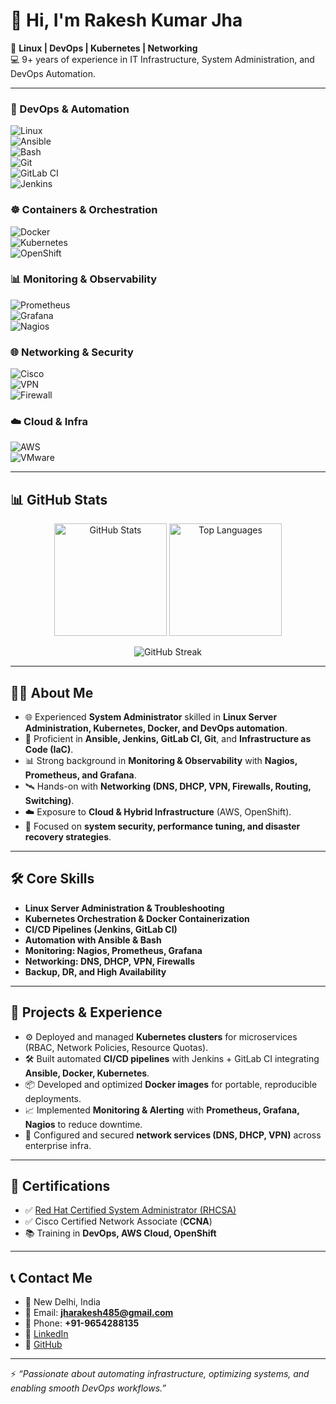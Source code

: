 # 👋 Hi, I'm Rakesh Kumar Jha  

🚀 **Linux | DevOps | Kubernetes | Networking**  
💻 9+ years of experience in IT Infrastructure, System Administration, and DevOps Automation.  

---
### 🚀 DevOps & Automation  
![Linux](https://img.shields.io/badge/Linux-FCC624?style=for-the-badge&logo=linux&logoColor=black)  
![Ansible](https://img.shields.io/badge/Ansible-EE0000?style=for-the-badge&logo=ansible&logoColor=white)  
![Bash](https://img.shields.io/badge/Bash-4EAA25?style=for-the-badge&logo=gnu-bash&logoColor=white)  
![Git](https://img.shields.io/badge/Git-F05032?style=for-the-badge&logo=git&logoColor=white)  
![GitLab CI](https://img.shields.io/badge/GitLab%20CI-FC6D26?style=for-the-badge&logo=gitlab&logoColor=white)  
![Jenkins](https://img.shields.io/badge/Jenkins-D24939?style=for-the-badge&logo=jenkins&logoColor=white)  

### ☸️ Containers & Orchestration  
![Docker](https://img.shields.io/badge/Docker-2496ED?style=for-the-badge&logo=docker&logoColor=white)  
![Kubernetes](https://img.shields.io/badge/Kubernetes-326CE5?style=for-the-badge&logo=kubernetes&logoColor=white)  
![OpenShift](https://img.shields.io/badge/OpenShift-EE0000?style=for-the-badge&logo=red-hat-open-shift&logoColor=white)  

### 📊 Monitoring & Observability  
![Prometheus](https://img.shields.io/badge/Prometheus-E6522C?style=for-the-badge&logo=prometheus&logoColor=white)  
![Grafana](https://img.shields.io/badge/Grafana-F46800?style=for-the-badge&logo=grafana&logoColor=white)  
![Nagios](https://img.shields.io/badge/Nagios-1C1C1C?style=for-the-badge&logo=nagios&logoColor=white)  

### 🌐 Networking & Security  
![Cisco](https://img.shields.io/badge/Cisco-1BA0D7?style=for-the-badge&logo=cisco&logoColor=white)  
![VPN](https://img.shields.io/badge/VPN-0052CC?style=for-the-badge&logo=protonvpn&logoColor=white)  
![Firewall](https://img.shields.io/badge/Firewall-FF6F00?style=for-the-badge&logoColor=white)  

### ☁️ Cloud & Infra  
![AWS](https://img.shields.io/badge/AWS-232F3E?style=for-the-badge&logo=amazon-aws&logoColor=white)  
![VMware](https://img.shields.io/badge/VMware-607078?style=for-the-badge&logo=vmware&logoColor=white)  

---
## 📊 GitHub Stats  

<p align="center">
  <img src="https://github-readme-stats.vercel.app/api?username=rakesh611&show_icons=true&theme=tokyonight" alt="GitHub Stats" height="180px"/>
  <img src="https://github-readme-stats.vercel.app/api/top-langs/?username=rakesh611&layout=compact&theme=tokyonight" alt="Top Languages" height="180px"/>
</p>

<p align="center">
  <img src="https://github-readme-streak-stats.herokuapp.com/?user=rakesh611&theme=tokyonight" alt="GitHub Streak"/>
</p>

---

## 🧑‍💻 About Me
- 🌐 Experienced **System Administrator** skilled in **Linux Server Administration, Kubernetes, Docker, and DevOps automation**.  
- 🔧 Proficient in **Ansible, Jenkins, GitLab CI, Git**, and **Infrastructure as Code (IaC)**.  
- 📊 Strong background in **Monitoring & Observability** with **Nagios, Prometheus, and Grafana**.  
- 🛰️ Hands-on with **Networking (DNS, DHCP, VPN, Firewalls, Routing, Switching)**.  
- ☁️ Exposure to **Cloud & Hybrid Infrastructure** (AWS, OpenShift).  
- 🔐 Focused on **system security, performance tuning, and disaster recovery strategies**.  

---

## 🛠️ Core Skills
- **Linux Server Administration & Troubleshooting**  
- **Kubernetes Orchestration & Docker Containerization**  
- **CI/CD Pipelines (Jenkins, GitLab CI)**  
- **Automation with Ansible & Bash**  
- **Monitoring: Nagios, Prometheus, Grafana**  
- **Networking: DNS, DHCP, VPN, Firewalls**  
- **Backup, DR, and High Availability**  

---

## 📂 Projects & Experience
- ⚙️ Deployed and managed **Kubernetes clusters** for microservices (RBAC, Network Policies, Resource Quotas).  
- 🛠️ Built automated **CI/CD pipelines** with Jenkins + GitLab CI integrating **Ansible, Docker, Kubernetes**.  
- 📦 Developed and optimized **Docker images** for portable, reproducible deployments.  
- 📈 Implemented **Monitoring & Alerting** with **Prometheus, Grafana, Nagios** to reduce downtime.  
- 🔑 Configured and secured **network services (DNS, DHCP, VPN)** across enterprise infra.  

---

## 📜 Certifications
- ✅ [Red Hat Certified System Administrator (RHCSA)](https://rhtapps.redhat.com/verify?certId=250-129-236)  
- ✅ Cisco Certified Network Associate (**CCNA**)  
- 📚 Training in **DevOps, AWS Cloud, OpenShift**  

---

## 📞 Contact Me
- 📍 New Delhi, India  
- 📧 Email: **jharakesh485@gmail.com**  
- 📱 Phone: **+91-9654288135**  
- 💼 [LinkedIn](https://www.linkedin.com/in/rakesh-jha-0b864b166/)
- 🐙 [GitHub](https://github.com/rakesh611)

---

⚡ *“Passionate about automating infrastructure, optimizing systems, and enabling smooth DevOps workflows.”*  

